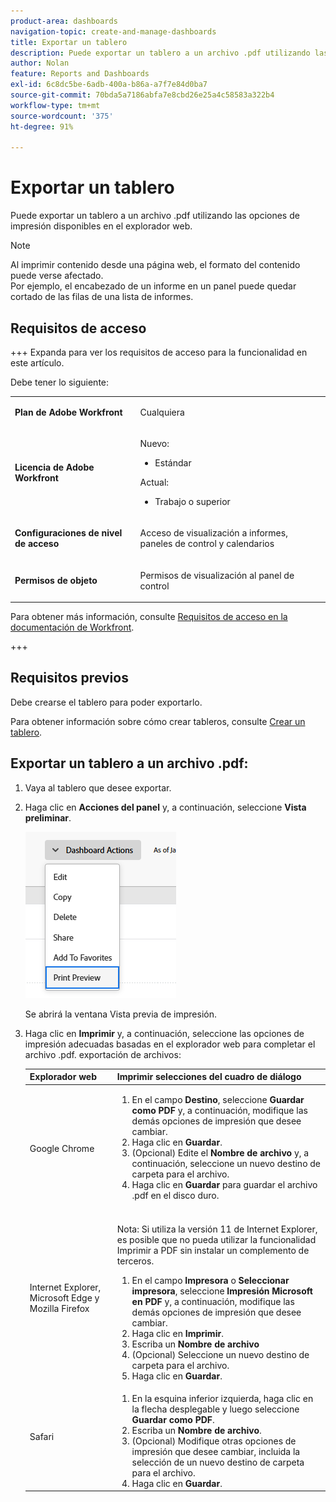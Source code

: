 ```yaml
---
product-area: dashboards
navigation-topic: create-and-manage-dashboards
title: Exportar un tablero
description: Puede exportar un tablero a un archivo .pdf utilizando las opciones de impresión disponibles en el explorador web.
author: Nolan
feature: Reports and Dashboards
exl-id: 6c8dc5be-6adb-400a-b86a-a7f7e84d0ba7
source-git-commit: 70bda5a7186abfa7e8cbd26e25a4c58583a322b4
workflow-type: tm+mt
source-wordcount: '375'
ht-degree: 91%

---
```


# Exportar un tablero

<!-- Audited: 1/2025 -->

Puede exportar un tablero a un archivo .pdf utilizando las opciones de impresión disponibles en el explorador web.

>[!NOTE]
>
>Al imprimir contenido desde una página web, el formato del contenido puede verse afectado.\
>Por ejemplo, el encabezado de un informe en un panel puede quedar cortado de las filas de una lista de informes.

## Requisitos de acceso

+++ Expanda para ver los requisitos de acceso para la funcionalidad en este artículo.

Debe tener lo siguiente:

<table style="table-layout:auto"> 
 <col> 
 <col> 
 <tbody> 
  <tr> 
   <td role="rowheader"><strong>Plan de Adobe Workfront</strong></td> 
   <td> <p>Cualquiera</p> </td> 
  </tr> 
  <tr> 
   <td role="rowheader"><strong>Licencia de Adobe Workfront</strong></td> 
    <td> 
      <p>Nuevo:</p>
         <ul>
         <li><p>Estándar</p></li>
         </ul>
      <p>Actual:</p>
         <ul>
         <li><p>Trabajo o superior</p></li>
         </ul>
   </td>
  </tr> 
  <tr> 
   <td role="rowheader"><strong>Configuraciones de nivel de acceso</strong></td> 
   <td> <p>Acceso de visualización a informes, paneles de control y calendarios</p> </td> 
  </tr> 
  <tr> 
   <td role="rowheader"><strong>Permisos de objeto</strong></td> 
   <td> <p>Permisos de visualización al panel de control</p> </td> 
  </tr> 
 </tbody> 
</table>

Para obtener más información, consulte [Requisitos de acceso en la documentación de Workfront](/help/quicksilver/administration-and-setup/add-users/access-levels-and-object-permissions/access-level-requirements-in-documentation.md).

+++

## Requisitos previos

Debe crearse el tablero para poder exportarlo.

Para obtener información sobre cómo crear tableros, consulte [Crear un tablero](../../../reports-and-dashboards/dashboards/creating-and-managing-dashboards/create-dashboard.md).

## Exportar un tablero a un archivo .pdf:

1. Vaya al tablero que desee exportar.
1. Haga clic en **Acciones del panel** y, a continuación, seleccione **Vista preliminar**.

   ![Vista previa de impresión del panel](assets/dashboard-actions-print-350x254.png)

   Se abrirá la ventana Vista previa de impresión.

1. Haga clic en **Imprimir** y, a continuación, seleccione las opciones de impresión adecuadas basadas en el explorador web para completar el archivo .pdf. exportación de archivos:

   <table style="table-layout:auto"> 
    <col> 
    <col> 
    <thead> 
     <tr> 
      <th>Explorador web</th> 
      <th>Imprimir selecciones del cuadro de diálogo</th> 
     </tr> 
    </thead> 
    <tbody> 
     <tr> 
      <td>Google Chrome</td> 
      <td> 
       <ol> 
        <li value="1">En el campo <strong>Destino</strong>, seleccione <strong>Guardar como PDF</strong> y, a continuación, modifique las demás opciones de impresión que desee cambiar.</li> 
        <li value="2">Haga clic en <strong>Guardar</strong>.</li> 
        <li value="3">(Opcional) Edite el <strong>Nombre de archivo</strong> y, a continuación, seleccione un nuevo destino de carpeta para el archivo.</li> 
        <li value="4">Haga clic en <strong>Guardar</strong> para guardar el archivo .pdf en el disco duro.<br><br></li> 
       </ol> </td> 
     </tr> 
     <tr> 
      <td>Internet Explorer, Microsoft Edge y Mozilla Firefox</td> 
      <td> <p>Nota: Si utiliza la versión 11 de Internet Explorer, es posible que no pueda utilizar la funcionalidad Imprimir a PDF sin instalar un complemento de terceros.</p> 
       <ol> 
        <li value="1">En el campo <strong>Impresora</strong> o <strong>Seleccionar impresora</strong>, seleccione <strong>Impresión Microsoft en PDF</strong> y, a continuación, modifique las demás opciones de impresión que desee cambiar.</li> 
        <li value="2">Haga clic en <strong>Imprimir</strong>.</li> 
        <li value="3">Escriba un <strong>Nombre de archivo</strong></li> 
        <li value="4">(Opcional) Seleccione un nuevo destino de carpeta para el archivo.</li> 
        <li value="5">Haga clic en <strong>Guardar</strong>.</li> 
       </ol> </td> 
     </tr> 
     <tr> 
      <td>Safari</td> 
      <td> 
       <ol> 
        <li value="1">En la esquina inferior izquierda, haga clic en la flecha desplegable y luego seleccione <strong>Guardar como PDF</strong>.</li> 
        <li value="2">Escriba un <strong>Nombre de archivo</strong>.</li> 
        <li value="3">(Opcional) Modifique otras opciones de impresión que desee cambiar, incluida la selección de un nuevo destino de carpeta para el archivo.</li> 
        <li value="4">Haga clic en <strong>Guardar</strong>.</li> 
       </ol> </td> 
     </tr> 
    </tbody> 
   </table>
